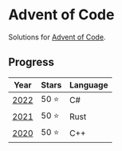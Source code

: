 # Advent of Code
Solutions for [Advent of Code](https://adventofcode.com/).

## Progress
| Year | Stars | Language |
|------|-------|----------|
| [2022](/2022) | 50 ⭐  | C#       |
| [2021](/2021) | 50 ⭐  | Rust     |
| [2020](/2020) | 50 ⭐  | C++      |